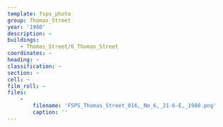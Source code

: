 ```yaml
---
template: fsps_photo
group: Thomas_Street
year: '1980'
description: ~
buildings:
    - Thomas_Street/6_Thomas_Street
coordinates: ~
heading: ~
classification: ~
section: ~
cell: ~
film_roll: ~
files:
    -
        filename: 'FSPS_Thomas_Street_016,_No_6,_21-6-E,_1980.png'
        caption: ''
---
```

